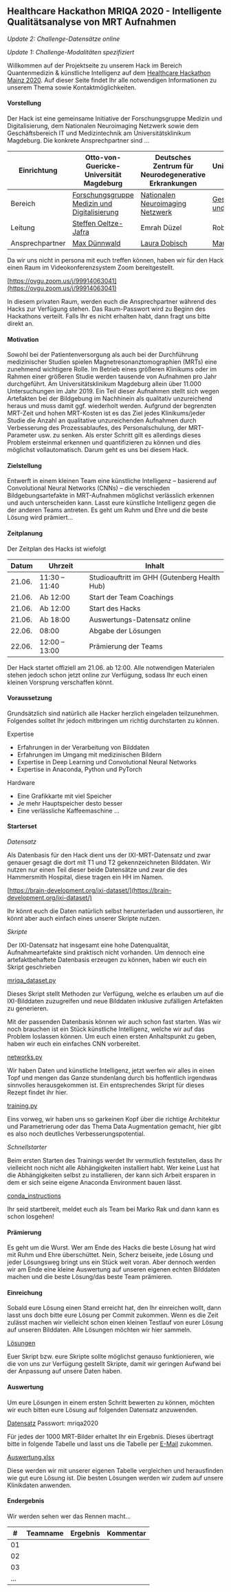 ## Healthcare Hackathon MRIQA 2020 - Intelligente Qualitätsanalyse von MRT Aufnahmen

*Update 2: Challenge-Datensätze online*

*Update 1: Challenge-Modalitäten spezifiziert*

Willkommen auf der Projektseite zu unserem Hack im Bereich Quantenmedizin &amp; künstliche Intelligenz auf dem [Healthcare Hackathon Mainz 2020](https://www.healthcare-hackathon.info/hhmainz). Auf dieser Seite findet Ihr alle notwendigen Informationen zu unserem Thema sowie Kontaktmöglichkeiten.

#### Vorstellung

Der Hack ist eine gemeinsame Initiative der Forschungsgruppe Medizin und Digitalisierung, dem Nationalen Neuroimaging Netzwerk sowie dem Geschäftsbereich IT und Medizintechnik am Universitätsklinikum Magdeburg. Die konkrete Ansprechpartner sind …

| Einrichtung | Otto-von-Guericke-Universität Magdeburg | Deutsches Zentrum für Neurodegenerative Erkrankungen | Universitätsklinikum Magdeburg |
| --- | --- | --- | --- |
| Bereich | [Forschungsgruppe Medizin und Digitalisierung](https://www.kneu.ovgu.de/MedDigit.html) | [Nationalen Neuroimaging Netzwerk](https://www.dzne.de/forschung/neuroimaging/) | [Geschäftsbereich IT und Medizintechnik](https://www.mrz.ovgu.de/) |
| Leitung | [Steffen Oeltze-Jafra](mailto:steffen.oeltze-jafra@med.ovgu.de)  | Emrah Düzel |  Robert Waschipky |
| Ansprechpartner | [Max Dünnwald](mailto:max.duennwald@med.ovgu.de) | [Laura Dobisch](mailto:laura.dobisch@dzne.de) | [Marko Rak](mailto:marko.rak@med.ovgu.de) |

Da wir uns nicht in persona mit euch treffen können, haben wir für den Hack einen Raum im Videokonferenzsystem Zoom bereitgestellt. 

[https://ovgu.zoom.us/j/99914063041](https://ovgu.zoom.us/j/99914063041)

In diesem privaten Raum, werden euch die Ansprechpartner während des Hacks zur Verfügung stehen. Das Raum-Passwort wird zu Beginn des Hackathons verteilt. Falls Ihr es nicht erhalten habt, dann fragt uns bitte direkt an.

#### Motivation

Sowohl bei der Patientenversorgung als auch bei der Durchführung medizinischer Studien spielen Magnetresonanztomographien (MRTs) eine zunehmend wichtigere Rolle. Im Betrieb eines größeren Klinikums oder im Rahmen einer größeren Studie werden tausende von Aufnahmen pro Jahr durchgeführt. Am Universitätsklinikum Magdeburg allein über 11.000 Untersuchungen im Jahr 2019. Ein Teil dieser Aufnahmen stellt sich wegen Artefakten bei der Bildgebung im Nachhinein als qualitativ unzureichend heraus und muss damit ggf. wiederholt werden. Aufgrund der begrenzten MRT-Zeit und hohen MRT-Kosten ist es das Ziel jedes Klinikums/jeder Studie die Anzahl an qualitative unzureichenden Aufnahmen durch Verbesserung des Prozessablaufes, des Personalschulung, der MRT-Parameter usw. zu senken. Als erster Schritt gilt es allerdings dieses Problem ersteinmal erkennen und quantifizieren zu können und dies möglichst vollautomatisch. Darum geht es uns bei diesem Hack.

#### Zielstellung

Entwerft in einem kleinen Team eine künstliche Intelligenz – basierend auf Convolutional Neural Networks (CNNs) – die verschieden Bildgebungsartefakte in MRT-Aufnahmen möglichst verlässlich erkennen und auch unterscheiden kann. Lasst eure künstliche Intelligenz gegen die der anderen Teams antreten. Es geht um Ruhm und Ehre und die beste Lösung wird prämiert…

#### Zeitplanung

Der Zeitplan des Hacks ist wiefolgt

| Datum | Uhrzeit | Inhalt |
| --- | --- | --- |
| 21.06. | 11:30 – 11:40 | Studioauftritt im GHH (Gutenberg Health Hub) |
| 21.06. | Ab 12:00 | Start der Team Coachings |
| 21.06. | Ab 12:00 | Start des Hacks |
| 21.06. | Ab 18:00 | Auswertungs-Datensatz online |
| 22.06. | 08:00 | Abgabe der Lösungen |
| 22.06. | 12:00 – 13:00 | Prämierung der Teams |

Der Hack startet offiziell am 21.06. ab 12:00. Alle notwendigen Materialen stehen jedoch schon jetzt online zur Verfügung, sodass Ihr euch einen kleinen Vorsprung verschaffen könnt.

#### Voraussetzung

Grundsätzlich sind natürlich alle Hacker herzlich eingeladen teilzunehmen. Folgendes solltet Ihr jedoch mitbringen um richtig durchstarten zu können.

Expertise

- Erfahrungen in der Verarbeitung von Bilddaten
- Erfahrungen im Umgang mit medizinischen Bildern
- Expertise in Deep Learning und Convolutional Neural Networks
- Expertise in Anaconda, Python und PyTorch

Hardware

- Eine Grafikkarte mit viel Speicher
- Je mehr Hauptspeicher desto besser
- Eine verlässliche Kaffeemaschine …

#### Starterset

_Datensatz_

Als Datenbasis für den Hack dient uns der IXI-MRT-Datensatz und zwar genauer gesagt die dort mit T1 und T2 gekennzeichneten Bilddaten. Wir nutzen nur einen Teil dieser beide Datensätze und zwar die des Hammersmith Hospital, diese tragen ein HH im Namen.

[https://brain-development.org/ixi-dataset/](https://brain-development.org/ixi-dataset/)

Ihr könnt euch die Daten natürlich selbst herunterladen und aussortieren, ihr könnt aber auch einfach eines unserer Skripte nutzen. 

_Skripte_

Der IXI-Datensatz hat insgesamt eine hohe Datenqualität, Aufnahmeartefakte sind praktisch nicht vorhanden. Um dennoch eine artefaktbehaftete Datenbasis erzeugen zu können, haben wir euch ein Skript geschrieben

[mriqa_dataset.py](https://github.com/mduennwald/HealthcareHackathonMRIQA/blob/master/starterset/mriqa_dataset.py)

Dieses Skript stellt Methoden zur Verfügung, welche es erlauben um auf die IXI-Bilddaten zuzugreifen und neue Bilddaten inklusive zufälligen Artefakten zu generieren.

Mit der passenden Datenbasis können wir auch schon fast starten. Was wir noch brauchen ist ein Stück künstliche Intelligenz, welche wir auf das Problem loslassen können. Um euch einen ersten Anhaltspunkt zu geben, haben wir euch ein einfaches CNN vorbereitet.

[networks.py](https://github.com/mduennwald/HealthcareHackathonMRIQA/blob/master/starterset/networks.py)

Wir haben Daten und künstliche Intelligenz, jetzt werfen wir alles in einen Topf und mengen das Ganze stundenlang durch bis hoffentlich irgendwas sinnvolles herausgekommen ist. Ein entsprechendes Skript für dieses Rezept findet ihr hier.

[training.py](https://github.com/mduennwald/HealthcareHackathonMRIQA/blob/master/starterset/training.py)

Eins vorweg, wir haben uns so garkeinen Kopf über die richtige Architektur und Parametrierung oder das Thema Data Augmentation gemacht, hier gibt es also noch deutliches Verbesserungspotential.

_Schnellstarter_

Beim ersten Starten des Trainings werdet Ihr vermutlich feststellen, dass Ihr vielleicht noch nicht alle Abhängigkeiten installiert habt. Wer keine Lust hat die Abhängigkeiten selbst zu installieren, der kann sich Arbeit ersparen in dem er sich seine eigene Anaconda Environment bauen lässt.

[conda_instructions](https://github.com/mduennwald/HealthcareHackathonMRIQA/blob/master/starterset/conda_instructions)

Ihr seid startbereit, meldet euch als Team bei Marko Rak und dann kann es schon losgehen!

#### Prämierung

Es geht um die Wurst. Wer am Ende des Hacks die beste Lösung hat wird mit Ruhm und Ehre überschüttet. Nein, Scherz beiseite, jede Lösung und jeder Lösungsweg bringt uns ein Stück weit voran. Aber dennoch werden wir am Ende eine kleine Auswertung auf unseren eigenen echten Bilddaten machen und die beste Lösung/das beste Team prämieren.

#### Einreichung

Sobald eure Lösung einen Stand erreicht hat, den Ihr einreichen wollt, dann lasst uns doch bitte eure Lösung per Commit zukommen. Wenn es die Zeit zulässt machen wir vielleicht schon einen kleinen Testlauf von eurer Lösung auf unseren Bilddaten. Alle Lösungen möchten wir hier sammeln.

[Lösungen](https://github.com/mduennwald/HealthcareHackathonMRIQA/tree/master/einreichungen)

Euer Skript bzw. eure Skripte sollte möglichst genauso funktionieren, wie die von uns zur Verfügung gestellt Skripte, damit wir geringen Aufwand bei der Anpassung auf unsere Daten haben.

#### Auswertung

Um eure Lösungen in einem ersten Schritt bewerten zu können, möchten wir euch bitten eure Lösung auf folgenden Datensatz anzuwenden.

[Datensatz](https://docshare-extern.med.ovgu.de/nextcloud/s/GRJseCCw7iTCBn5)
Passwort: mriqa2020

Für jedes der 1000 MRT-Bilder erhaltet Ihr ein Ergebnis. Dieses übertragt bitte in folgende Tabelle und lasst uns die Tabelle per [E-Mail](mailto:marko.rak@med.ovgu.de) zukommen. 

[Auswertung.xlsx](https://github.com/mduennwald/HealthcareHackathonMRIQA/tree/master/auswertung.xlsx)

Diese werden wir mit unserer eigenen Tabelle vergleichen und herausfinden wie gut eure Lösung ist. Die besten Lösungen werden wir zudem auf unsere Klinikdaten anwenden.

#### Endergebnis

Wir werden sehen wer das Rennen macht…

| # | Teamname | Ergebnis | Kommentar |
| --- | --- | --- | --- |
| 01 | | | |
| 02 | | | |
| 03 | | | |
| ... | | | |
